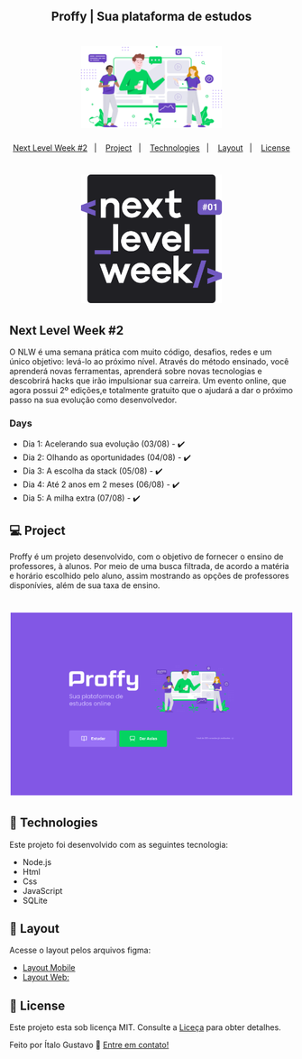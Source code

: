 <h2 align="center">Proffy | Sua plataforma de estudos</h2>

<h1 align="center">
    <img src=".github/landing.svg" alt="Proffy" width="250px"/>
</h1>
<p align="center">
  <a href="#-nlw">Next Level Week #2</a>&nbsp;&nbsp;&nbsp;|&nbsp;&nbsp;&nbsp;
  <a href="#-project">Project</a>&nbsp;&nbsp;&nbsp;|&nbsp;&nbsp;&nbsp;
  <a href="#rocket-Technologies">Technologies</a>&nbsp;&nbsp;&nbsp;|&nbsp;&nbsp;&nbsp;
  <a href="#-layout">Layout</a>&nbsp;&nbsp;&nbsp;|&nbsp;&nbsp;&nbsp;
  <!-- <a href="#-how-to-use">How to use</a>&nbsp;&nbsp;&nbsp;|&nbsp;&nbsp;&nbsp; -->
  <a href="#memo-license">License</a>
</p>

<h1 align="center">
    <img src=".github/logo-nlw.svg" alt="Next Level Week" width="250px">
</h1>

## Next Level Week #2
O NLW é uma semana prática com muito código, desafios, redes e um único objetivo: levá-lo ao próximo nível. Através do método ensinado, você aprenderá novas ferramentas, aprenderá sobre novas tecnologias e descobrirá hacks que irão impulsionar sua carreira. Um evento online, que agora possui 2º edições,e totalmente gratuito que o ajudará a dar o próximo passo na sua evolução como desenvolvedor.


### Days
- Dia 1: Acelerando sua evolução (03/08) - :heavy_check_mark:
- Dia 2: Olhando as oportunidades (04/08) - :heavy_check_mark:
- Dia 3: A escolha da stack (05/08) - :heavy_check_mark:
- Dia 4: Até 2 anos em 2 meses (06/08) - :heavy_check_mark:
- Dia 5: A milha extra (07/08) - :heavy_check_mark:

## 💻 Project
Proffy é um projeto desenvolvido, com o objetivo de fornecer o ensino de professores, à alunos. Por meio de uma busca filtrada, de acordo a matéria e horário escolhido pelo aluno, assim mostrando as opções de professores disponívies, além de sua taxa de ensino.

<h1 align="center">
    <img src=".github/proffy.svg" alt="Tela inicial" width="500px"/>
</h1>

## :rocket: Technologies
Este projeto foi desenvolvido com as seguintes tecnologia:
- Node.js
- Html
- Css
- JavaScript
- SQLite

## 🔖 Layout
Acesse o layout pelos arquivos figma:
- <a href=".github/Proffy_Mobile.fig">Layout Mobile</a>
- <a href=".github/Proffy_Web.fig">Layout Web:</a>

## :memo: License
Este projeto esta sob licença MIT. Consulte a [Liceça](https://github.com/Yta-ux/nlw-2/blob/master/LICENSE) para obter detalhes.

Feito por Ítalo Gustavo :wave: [Entre em contato!](https://www.instagram.com/yta_melo.rodrigues/)